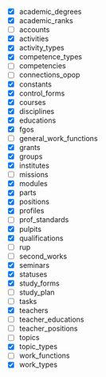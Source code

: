 - [x] academic_degrees
- [x] academic_ranks
- [ ] accounts
- [x] activities
- [x] activity_types
- [x] competence_types
- [ ] competencies
- [ ] connections_opop
- [x] constants
- [x] control_forms
- [x] courses
- [x] disciplines
- [x] educations
- [x] fgos
- [ ] general_work_functions
- [x] grants
- [x] groups
- [x] institutes
- [ ] missions
- [x] modules
- [x] parts
- [x] positions
- [x] profiles
- [ ] prof_standards
- [x] pulpits
- [x] qualifications
- [ ] rup
- [ ] second_works
- [x] seminars
- [x] statuses
- [x] study_forms
- [ ] study_plan
- [ ] tasks
- [x] teachers
- [ ] teacher_educations
- [ ] teacher_positions
- [ ] topics
- [x] topic_types
- [ ] work_functions
- [x] work_types